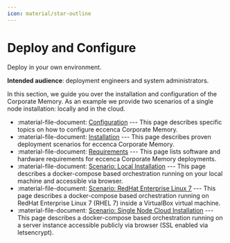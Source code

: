 ```yaml
---
icon: material/star-outline
---
```

# Deploy and Configure

Deploy in your own environment.

**Intended audience**: deployment engineers and system administrators.

In this section, we guide you over the installation and configuration of the Corporate Memory. As an example we provide two scenarios of a single node installation: locally and in the cloud.

- :material-file-document: [Configuration](./configuration/index.md) --- This page describes specific topics on how to configure eccenca Corporate Memory.
- :material-file-document: [Installation](./installation/index.md) --- This page describes proven deployment scenarios for eccenca Corporate Memory.
- :material-file-document: [Requirements](./requirements/index.md) --- This page lists software and hardware requirements for eccenca Corporate Memory deployments.
- :material-file-document: [Scenario: Local Installation](./installation/scenario-local-installation/index.md) --- This page describes a docker-compose based orchestration running on your local machine and accessible via browser.
- :material-file-document: [Scenario: RedHat Enterprise Linux 7](./installation/scenario-redhat-enterprise-linux-7/index.md) --- This page describes a docker-compose based orchestration running on RedHat Enterprise Linux 7 (RHEL 7) inside a VirtualBox virtual machine.
- :material-file-document: [Scenario: Single Node Cloud Installation](./installation/scenario-single-node-cloud-installation/index.md) --- This page describes a docker-compose based orchestration running on a server instance accessible publicly via browser (SSL enabled via letsencrypt).
